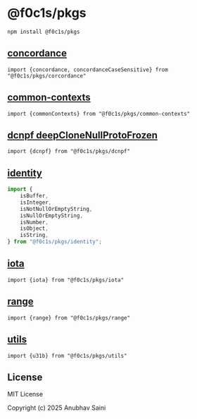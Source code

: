 # @f0c1s/pkgs

`npm install @f0c1s/pkgs`

## [concordance](./src/concordance/README.md)

`import {concordance, concordanceCaseSensitive} from "@f0c1s/pkgs/corcordance"`

## [common-contexts](./src/common-contexts/README.md)

`import {commonContexts} from "@f0c1s/pkgs/common-contexts"`

## [dcnpf deepCloneNullProtoFrozen](./src/dcnpf/README.md)

`import {dcnpf} from "@f0c1s/pkgs/dcnpf"`


## [identity](./src/identity/README.md)

```javascript
import {
    isBuffer,
    isInteger,
    isNotNullOrEmptyString,
    isNullOrEmptyString,
    isNumber,
    isObject,
    isString,
} from "@f0c1s/pkgs/identity";
```

## [iota](./src/iota/README.md)

`import {iota} from "@f0c1s/pkgs/iota"`

## [range](./src/range/README.md)

`import {range} from "@f0c1s/pkgs/range"`

## [utils](./src/utils/README.md)

`import {u31b} from "@f0c1s/pkgs/utils"`

## License

MIT License

Copyright (c) 2025 Anubhav Saini
